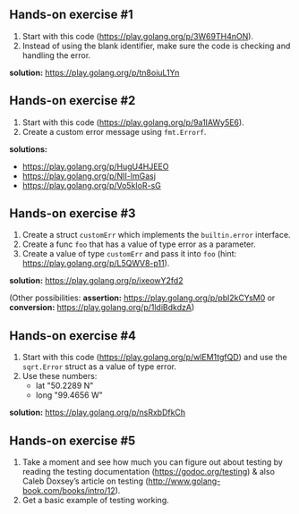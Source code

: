 ## Hands-on exercise #1
1. Start with this code (https://play.golang.org/p/3W69TH4nON).
2. Instead of using the blank identifier, make sure the code is checking and handling the error.

**solution:** https://play.golang.org/p/tn8oiuL1Yn 

## Hands-on exercise #2
1. Start with this code (https://play.golang.org/p/9a1IAWy5E6).
2. Create a custom error message using `fmt.Errorf`.

**solutions:**
- https://play.golang.org/p/HugU4HJEEO 
- https://play.golang.org/p/NII-lmGasj 
- https://play.golang.org/p/Vo5kIoR-sG 

## Hands-on exercise #3
1. Create a struct `customErr` which implements the `builtin.error` interface. 
2. Create a func `foo` that has a value of type error as a parameter. 
3. Create a value of type `customErr` and pass it into `foo` (hint: https://play.golang.org/p/L5QWV8-p11).

**solution:** https://play.golang.org/p/ixeowY2fd2 

(Other possibilities: **assertion:** https://play.golang.org/p/pbl2kCYsM0 or **conversion:** https://play.golang.org/p/1ldiBdkdzA)

## Hands-on exercise #4
1. Start with this code (https://play.golang.org/p/wlEM1tgfQD) and use the `sqrt.Error` struct as a value of type error. 
2. Use these numbers:
   - lat "50.2289 N"
   - long "99.4656 W"

**solution:** https://play.golang.org/p/nsRxbDfkCh 

## Hands-on exercise #5
1. Take a moment and see how much you can figure out about testing by reading the testing documentation (https://godoc.org/testing) & also Caleb Doxsey’s article on testing (http://www.golang-book.com/books/intro/12). 
2. Get a basic example of testing working. 
